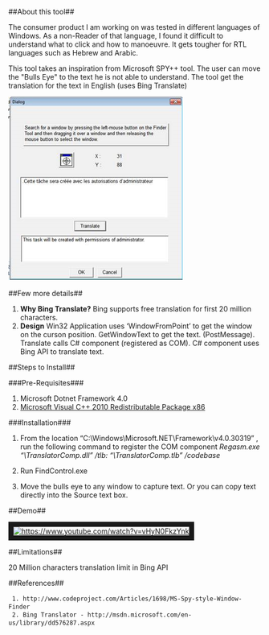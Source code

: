 ##About this tool##

The consumer product I am working on was tested in different languages of Windows. As a non-Reader of that language, I 
found it difficult to understand what to click and how to manoeuvre. It gets tougher for RTL languages such as Hebrew and 
Arabic.

This tool takes an inspiration from Microsoft SPY++ tool. The user can move the "Bulls Eye" to the text he is not able
to understand. The tool get the translation for the text in English (uses Bing Translate)

![alt text](https://github.com/clicksuku/SundarkpCode/blob/master/Images/SPY%20Translate.png "Tool Snapshot")


##Few more details##

  1. **Why Bing Translate?**
     Bing supports free translation for first 20 million characters.
  2. **Design**
     Win32 Application uses ‘WindowFromPoint’ to get the window on the curson position. GetWindowText to get the text. 
     (PostMessage). Translate calls C# component (registered as COM). C# component uses Bing API to translate text.
     
##Steps to Install##

###Pre-Requisites###
  
1. Microsoft Dotnet Framework 4.0
2. [Microsoft Visual C++ 2010 Redistributable Package x86](http://www.microsoft.com/en-us/download/details.aspx?id=5555)

###Installation###
  
1. From the location “C:\Windows\Microsoft.NET\Framework\v4.0.30319” , run the following command 
   to register the COM component 
         *Regasm.exe “<Tool Copy Location>\TranslatorComp.dll” /tlb: “<Tool Copy Location>\TranslatorComp.tlb” /codebase*
         
2. Run FindControl.exe
3. Move the bulls eye to any window to capture text. Or you can copy text directly into the Source text box.
     
##Demo##

<a href="http://www.youtube.com/watch?feature=player_embedded&v=vHyN0FkzYnk" target="_blank">
<img src="http://img.youtube.com/vi/vHyN0FkzYnk/0.jpg" alt="https://www.youtube.com/watch?v=vHyN0FkzYnk" width="240" height="180" border="10" /></a>


##Limitations##

20 Million characters translation limit in Bing API
    
    
##References##

     1. http://www.codeproject.com/Articles/1698/MS-Spy-style-Window-Finder
     2.	Bing Translator - http://msdn.microsoft.com/en-us/library/dd576287.aspx
